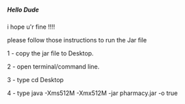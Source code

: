 ##### Hello Dude #####
i hope u'r fine !!!!

please follow those instructions to run the Jar file

1 - copy the jar file to Desktop.

2 - open terminal/command line.

3 - type cd Desktop

4 - type java -Xms512M -Xmx512M -jar pharmacy.jar -o true
